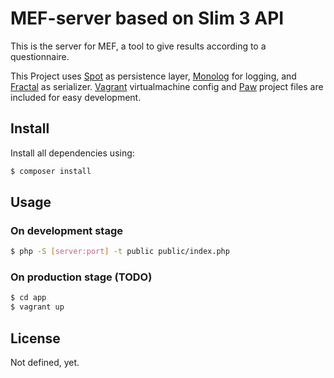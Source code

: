 # MEF-server based on Slim 3 API 
This is the server for MEF, a tool to give results according to a questionnaire.

This Project uses [Spot](http://phpdatamapper.com/) as persistence layer,  [Monolog](https://github.com/Seldaek/monolog) for logging, and [Fractal](http://fractal.thephpleague.com/) as serializer. [Vagrant](https://www.vagrantup.com/) virtualmachine config and [Paw](https://geo.itunes.apple.com/us/app/paw-http-rest-client/id584653203?mt=12&at=1010lc2t) project files are included for easy development.

## Install

Install all dependencies using: 

``` bash
$ composer install
```

## Usage

### On development stage
``` bash
$ php -S [server:port] -t public public/index.php
```

### On production stage (TODO)
``` bash
$ cd app
$ vagrant up
```


## License
Not defined, yet.

